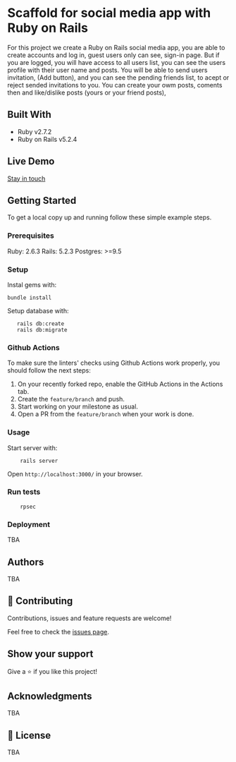 # Scaffold for social media app with Ruby on Rails

For this project we create a Ruby on Rails social media app, you are able to create accounts and log in, guest users only can see, sign-in page. But if you are logged, you will have access to all users list, you can see the users profile with their user name and posts. You will be able to send users invitation, (Add button), and you can see the pending friends list, to acept or reject sended invitations to you. You can create your owm posts, coments then and like/dislike posts (yours or your friend posts), 

## Built With

- Ruby v2.7.2
- Ruby on Rails v5.2.4

## Live Demo

[Stay in touch](https://safe-citadel-65091.herokuapp.com/)


## Getting Started

To get a local copy up and running follow these simple example steps.

### Prerequisites

Ruby: 2.6.3
Rails: 5.2.3
Postgres: >=9.5

### Setup

Instal gems with:

```
bundle install
```

Setup database with:

```
   rails db:create
   rails db:migrate
```

### Github Actions

To make sure the linters' checks using Github Actions work properly, you should follow the next steps:

1. On your recently forked repo, enable the GitHub Actions in the Actions tab.
2. Create the `feature/branch` and push.
3. Start working on your milestone as usual.
4. Open a PR from the `feature/branch` when your work is done.


### Usage

Start server with:

```
    rails server
```

Open `http://localhost:3000/` in your browser.

### Run tests

```
    rpsec
```

### Deployment

TBA

## Authors

TBA

## 🤝 Contributing

Contributions, issues and feature requests are welcome!

Feel free to check the [issues page](issues/).

## Show your support

Give a ⭐️ if you like this project!

## Acknowledgments

TBA

## 📝 License

TBA

